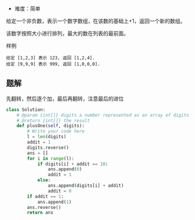+ 难度：简单

给定一个非负数，表示一个数字数组，在该数的基础上+1，返回一个新的数组。

该数字按照大小进行排列，最大的数在列表的最前面。

样例

    给定 [1,2,3] 表示 123, 返回 [1,2,4].
    给定 [9,9,9] 表示 999, 返回 [1,0,0,0].

## 题解

先翻转，然后逐个加，最后再翻转，注意最后的进位

```python
class Solution:
    # @param {int[]} digits a number represented as an array of digits
    # @return {int[]} the result
    def plusOne(self, digits):
        # Write your code here
        l = len(digits)
        addit = 1
        digits.reverse()
        ans = []
        for i in range(l):
            if digits[i] + addit == 10:
                ans.append(0)
                addit = 1
            else:
                ans.append(digits[i] + addit)
                addit = 0
        if addit == 1:
            ans.append(1)
        ans.reverse()
        return ans

```